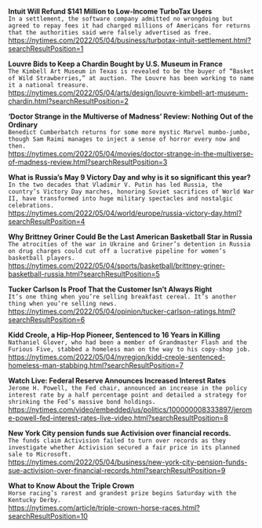 **Intuit Will Refund $141 Million to Low-Income TurboTax Users**\
`In a settlement, the software company admitted no wrongdoing but agreed to repay fees it had charged millions of Americans for returns that the authorities said were falsely advertised as free.`\
https://nytimes.com/2022/05/04/business/turbotax-intuit-settlement.html?searchResultPosition=1

**Louvre Bids to Keep a Chardin Bought by U.S. Museum in France**\
`The Kimbell Art Museum in Texas is revealed to be the buyer of “Basket of Wild Strawberries,” at auction. The Louvre has been working to name it a national treasure.`\
https://nytimes.com/2022/05/04/arts/design/louvre-kimbell-art-museum-chardin.html?searchResultPosition=2

**‘Doctor Strange in the Multiverse of Madness’ Review: Nothing Out of the Ordinary**\
`Benedict Cumberbatch returns for some more mystic Marvel mumbo-jumbo, though Sam Raimi manages to inject a sense of horror every now and then.`\
https://nytimes.com/2022/05/04/movies/doctor-strange-in-the-multiverse-of-madness-review.html?searchResultPosition=3

**What is Russia’s May 9 Victory Day and why is it so significant this year?**\
`In the two decades that Vladimir V. Putin has led Russia, the country’s Victory Day marches, honoring Soviet sacrifices of World War II, have transformed into huge military spectacles and nostalgic celebrations.`\
https://nytimes.com/2022/05/04/world/europe/russia-victory-day.html?searchResultPosition=4

**Why Brittney Griner Could Be the Last American Basketball Star in Russia**\
`The atrocities of the war in Ukraine and Griner’s detention in Russia on drug charges could cut off a lucrative pipeline for women’s basketball players.`\
https://nytimes.com/2022/05/04/sports/basketball/brittney-griner-basketball-russia.html?searchResultPosition=5

**Tucker Carlson Is Proof That the Customer Isn’t Always Right**\
`It’s one thing when you’re selling breakfast cereal. It’s another thing when you’re selling news.`\
https://nytimes.com/2022/05/04/opinion/tucker-carlson-ratings.html?searchResultPosition=6

**Kidd Creole, a Hip-Hop Pioneer, Sentenced to 16 Years in Killing**\
`Nathaniel Glover, who had been a member of Grandmaster Flash and the Furious Five, stabbed a homeless man on the way to his copy-shop job.`\
https://nytimes.com/2022/05/04/nyregion/kidd-creole-sentenced-homeless-man-stabbing.html?searchResultPosition=7

**Watch Live: Federal Reserve Announces Increased Interest Rates**\
`Jerome H. Powell, the Fed chair, announced an increase in the policy interest rate by a half percentage point and detailed a strategy for shrinking the Fed’s massive bond holdings.`\
https://nytimes.com/video/embedded/us/politics/100000008333897/jerome-powell-fed-interest-rates-live-video.html?searchResultPosition=8

**New York City pension funds sue Activision over financial records.**\
`The funds claim Activision failed to turn over records as they investigate whether Activision secured a fair price in its planned sale to Microsoft.`\
https://nytimes.com/2022/05/04/business/new-york-city-pension-funds-sue-activision-over-financial-records.html?searchResultPosition=9

**What to Know About the Triple Crown**\
`Horse racing’s rarest and grandest prize begins Saturday with the Kentucky Derby.`\
https://nytimes.com/article/triple-crown-horse-races.html?searchResultPosition=10

